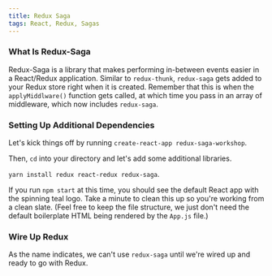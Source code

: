 ```yaml
---
title: Redux Saga
tags: React, Redux, Sagas
---
```


### What Is Redux-Saga

Redux-Saga is a library that makes performing in-between events easier in a React/Redux application. Similar to `redux-thunk`, `redux-saga` gets added to your Redux store right when it is created. Remember that this is when the `applyMiddlware()` function gets called, at which time you pass in an array of middleware, which now includes `redux-saga`.

### Setting Up Additional Dependencies

Let's kick things off by running `create-react-app redux-saga-workshop`.

Then, `cd` into your directory and let's add some additional libraries.

`yarn install redux react-redux redux-saga`.  

If you run `npm start` at this time, you should see the default React app with the spinning teal logo. Take a minute to clean this up so you're working from a clean slate. (Feel free to keep the file structure, we just don't need the default boilerplate HTML being rendered by the `App.js` file.)  

### Wire Up Redux

As the name indicates, we can't use `redux-saga` until we're wired up and ready to go with Redux.  
